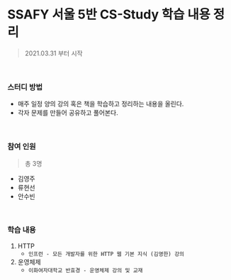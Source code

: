 # SSAFY 서울 5반 CS-Study 학습 내용 정리

> 2021.03.31 부터 시작

<br>

### 스터디 방법

- 매주 일정 양의 강의 혹은 책을 학습하고 정리하는 내용을 올린다.
- 각자 문제를 만들어 공유하고 풀어본다.

<br>

### 참여 인원

> 총 3명

- 김영주
- 류현선
- 안수빈

<br>

### 학습 내용

1. HTTP
   - `인프런 - 모든 개발자를 위한 HTTP 웹 기본 지식 (김영한) 강의`
2. 운영체제
   - `이화여자대학교 반효경 - 운영체제 강의 및 교재`

